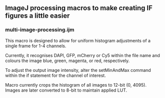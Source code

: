 ## ImageJ processing macros to make creating IF figures a little easier

### multi-image-processing.ijm
This macro is designed to allow for uniform histogram adjustments of a single
frame for 1-4 channels.

Currently, it recognises DAPI, GFP, mCherry or Cy5 within the file name and
colours the image blue, green, magenta, or red, respectively.

To adjust the output image intensity, alter the setMinAndMax command within the
if statement for the channel of interest.

Macro currently crops the histogram of all images to 12-bit (0, 4095). Images
are later converted to 8-bit to maintain applied LUT.
